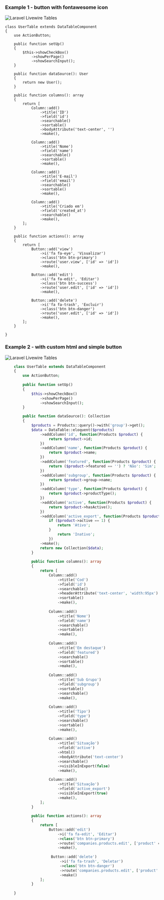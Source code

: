 ### Example 1 - button with fontawesome icon

![Laravel Livewire Tables](example1.png)

    class UserTable extends DataTableComponent
    {
        use ActionButton;
    
        public function setUp()
        {
            $this->showCheckBox()
                ->showPerPage()
                ->showSearchInput();
        }
    
        public function dataSource(): User
        {
            return new User();
        }
    
        public function columns(): array
        {
            return [
                Column::add()
                    ->title('ID')
                    ->field('id')
                    ->searchable()
                    ->sortable()
                    ->bodyAttribute('text-center', '')
                    ->make(),
    
                Column::add()
                    ->title('Nome')
                    ->field('name')
                    ->searchable()
                    ->sortable()
                    ->make(),
    
                Column::add()
                    ->title('E-mail')
                    ->field('email')
                    ->searchable()
                    ->sortable()
                    ->make(),
    
                Column::add()
                    ->title('Criado em')
                    ->field('created_at')
                    ->searchable()
                    ->make(),
            ];
        }
    
        public function actions(): array
        {
            return [
                Button::add('view')
                    ->i('fa fa-eye', 'Visualizar')
                    ->class('btn btn-primary')
                    ->route('user.view', ['id' => 'id'])
                    ->make(),
    
                Button::add('edit')
                    ->i('fa fa-edit', 'Editar')
                    ->class('btn btn-success')
                    ->route('user.edit', ['id' => 'id'])
                    ->make(),
    
                Button::add('delete')
                    ->i('fa fa-trash', 'Excluir')
                    ->class('btn btn-danger')
                    ->route('user.edit', ['id' => 'id'])
                    ->make(),
            ];
        }
    
    }


### Example 2 - with custom html and simple button

![Laravel Livewire Tables](example2.png)

```php
    class UserTable extends DataTableComponent
    {
        use ActionButton;
    
        public function setUp()
        {
            $this->showCheckBox()
                ->showPerPage()                
                ->showSearchInput();
        }

        public function dataSource(): Collection
        {
            $products = Products::query()->with('group')->get();
            $data = DataTable::eloquent($products)
                ->addColumn('id', function(Products $product) {
                    return $product->id;
                })        
                ->addColumn('name', function(Products $product) {
                    return $product->name;
                })
                ->addColumn('featured', function(Products $product) {
                    return ($product->featured == '') ? 'Não': 'Sim';
                })
                ->addColumn('subgroup', function(Products $product) {
                    return $product->group->name;
                })
                ->addColumn('type', function(Products $product) {
                    return $product->productType();
                })
                ->addColumn('active', function(Products $product) {
                    return $product->hasActive();
                })
                ->addColumn('active_export', function(Products $product) {
                    if ($product->active == 1) {
                        return 'Ativo';
                    }
                        return 'Inativo';
                    })
                ->make();        
                return new Collection($data);
            }
        
            public function columns(): array
            {
                return [
                    Column::add()
                        ->title('Cod')
                        ->field('id')
                        ->searchable()
                        ->headerAttribute('text-center', 'width:95px')
                        ->sortable()
                        ->make(),
        
                    Column::add()
                        ->title('Nome')
                        ->field('name')
                        ->searchable()
                        ->sortable()
                        ->make(),
        
                    Column::add()
                        ->title('Em destaque')
                        ->field('featured')
                        ->searchable()
                        ->sortable()
                        ->make(),
        
                    Column::add()
                        ->title('Sub Grupo')
                        ->field('subgroup')
                        ->sortable()
                        ->searchable()
                        ->make(),
        
                    Column::add()
                        ->title('Tipo')
                        ->field('type')
                        ->searchable()
                        ->sortable()
                        ->make(),
        
                    Column::add()
                        ->title('Situação')
                        ->field('active')
                        ->html()
                        ->bodyAttribute('text-center')
                        ->searchable()
                        ->visibleInExport(false)
                        ->make(),
        
                    Column::add()
                        ->title('Situação')
                        ->field('active_export')
                        ->visibleInExport(true)
                        ->make(),
                ];
            }
        
            public function actions(): array
            {
                return [
                    Button::add('edit')
                        ->i('fa fa-edit', 'Editar')
                        ->class('btn btn-primary')
                        ->route('companies.products.edit', ['product' => 'id'])
                        ->make(),
        
                     Button::add('delete')
                         ->i('fa fa-trash', 'Deletar')
                         ->class('btn btn-danger')
                         ->route('companies.products.edit', ['product' => 'id'])
                         ->make()
                ];
            }
    
    }
```
